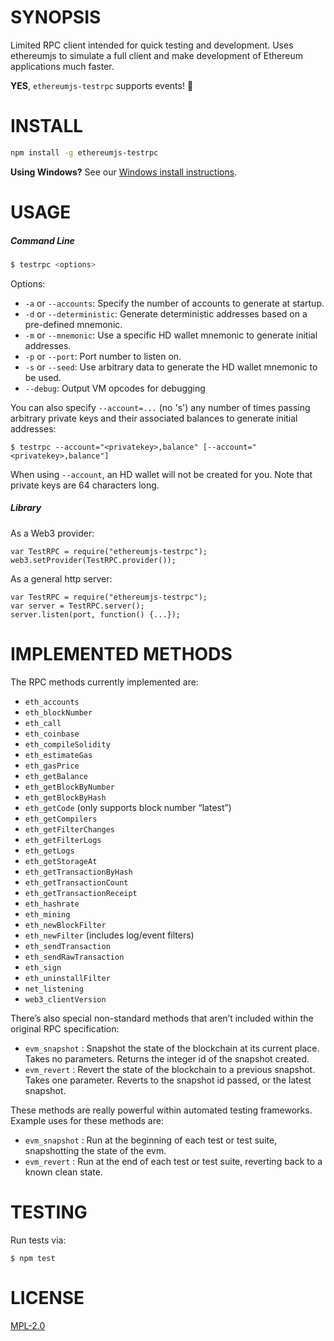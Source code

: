 # SYNOPSIS

Limited RPC client intended for quick testing and development. Uses ethereumjs to simulate a full client and make development of Ethereum applications much faster.

 **YES**, `ethereumjs-testrpc` supports events! :tada:


# INSTALL

```Bash
npm install -g ethereumjs-testrpc
```

**Using Windows?** See our [Windows install instructions](https://github.com/ethereumjs/testrpc/wiki/Installing-TestRPC-on-Windows).

# USAGE

##### Command Line

```Bash
$ testrpc <options>
```

Options:

* `-a` or `--accounts`: Specify the number of accounts to generate at startup.
* `-d` or `--deterministic`: Generate deterministic addresses based on a pre-defined mnemonic.
* `-m` or `--mnemonic`: Use a specific HD wallet mnemonic to generate initial addresses.
* `-p` or `--port`: Port number to listen on.
* `-s` or `--seed`: Use arbitrary data to generate the HD wallet mnemonic to be used.
* `--debug`: Output VM opcodes for debugging

You can also specify `--account=...` (no 's') any number of times passing arbitrary private keys and their associated balances to generate initial addresses:

```
$ testrpc --account="<privatekey>,balance" [--account="<privatekey>,balance"]
```

When using `--account`, an HD wallet will not be created for you. Note that private keys are 64 characters long.

##### Library

As a Web3 provider:

```
var TestRPC = require("ethereumjs-testrpc");
web3.setProvider(TestRPC.provider());
```

As a general http server:

```
var TestRPC = require("ethereumjs-testrpc");
var server = TestRPC.server();
server.listen(port, function() {...});
```

# IMPLEMENTED METHODS

The RPC methods currently implemented are:


* `eth_accounts`
* `eth_blockNumber`
* `eth_call`
* `eth_coinbase`
* `eth_compileSolidity`
* `eth_estimateGas`
* `eth_gasPrice`
* `eth_getBalance`
* `eth_getBlockByNumber`
* `eth_getBlockByHash`
* `eth_getCode` (only supports block number “latest”)
* `eth_getCompilers`
* `eth_getFilterChanges`
* `eth_getFilterLogs`
* `eth_getLogs`
* `eth_getStorageAt`
* `eth_getTransactionByHash`
* `eth_getTransactionCount`
* `eth_getTransactionReceipt`
* `eth_hashrate`
* `eth_mining`
* `eth_newBlockFilter`
* `eth_newFilter` (includes log/event filters)
* `eth_sendTransaction`
* `eth_sendRawTransaction`
* `eth_sign`
* `eth_uninstallFilter`
* `net_listening`
* `web3_clientVersion`

There’s also special non-standard methods that aren’t included within the original RPC specification:

* `evm_snapshot` : Snapshot the state of the blockchain at its current place. Takes no parameters. Returns the integer id of the snapshot created.
* `evm_revert` : Revert the state of the blockchain to a previous snapshot. Takes one parameter. Reverts to the snapshot id passed, or the latest snapshot.

These methods are really powerful within automated testing frameworks. Example uses for these methods are:

* `evm_snapshot` : Run at the beginning of each test or test suite, snapshotting the state of the evm.
* `evm_revert` : Run at the end of each test or test suite, reverting back to a known clean state.

# TESTING

Run tests via:

```
$ npm test
```

# LICENSE
[MPL-2.0](https://tldrlegal.com/license/mozilla-public-license-2.0-(mpl-2))
